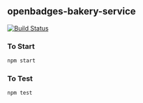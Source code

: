 ## openbadges-bakery-service

[![Build Status](https://travis-ci.org/mozilla/openbadges-bakery-service.svg)](https://travis-ci.org/mozilla/openbadges-bakery-service)

### To Start
```bash
npm start
```

### To Test
```bash
npm test
```
